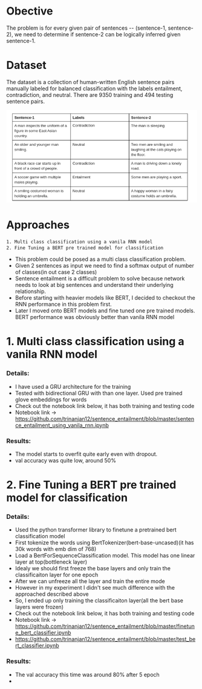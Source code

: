 # Obective
The problem is for every given pair of sentences -- (sentence-1, sentence-2), we need to determine if sentence-2 can be logically inferred given sentence-1.

# Dataset

The dataset is a collection of human-written English sentence pairs manually labeled for balanced classification with the labels entailment, contradiction, and neutral. There are 9350 training and 494 testing sentence pairs.

![](./images/data_sample.png)

# Approaches
    1. Multi class classification using a vanila RNN model
    2. Fine Tuning a BERT pre trained model for classification 
    
- This problem could be posed as a multi class classification problem. 
- Given 2 sentences as input we need to find a softmax output of number of classes(in out case 2 classes)
- Sentence entailment is a difficult problem to solve because network needs to look at big sentences and understand their underlying relationship.
- Before starting with heavier models like BERT, I decided to checkout the RNN performance in this problem first.
- Later I moved onto BERT models and fine tuned one pre trained models. BERT performance was obviously better than vanila RNN model 

# 1. Multi class classification using a vanila RNN model
### Details:
- I have used a GRU architecture for the training
- Tested with bidirectional GRU with than one layer. Used pre trained glove embeddings for words 
- Check out the notebook link below, it has both training and testing code
- Notebook link -> https://github.com/trinanjan12/sentence_entailment/blob/master/sentence_entailment_using_vanila_rnn.ipynb

### Results:
- The model starts to overfit quite early even with dropout.
- val accuracy was quite low, around 50%

# 2. Fine Tuning a BERT pre trained model for classification 
### Details:
- Used the python transformer library to finetune a pretrained bert classification model
- First tokenize the words using BertTokenizer(bert-base-uncased)(it has 30k words with emb dim of 768)
- Load a BertForSequenceClassification model. This model has one linear layer at top(bottleneck layer)
- Idealy we should first freeze the base layers and only train the classificaiton layer for one epoch
- After we can unfreeze all the layer and train the entire mode
- However in my experiment I didn't see much difference with the approached described above
- So, I ended up only training the classificaiton layer(all the bert base layers were frozen)
- Check out the notebook link below, it has both training and testing code
- Notebook link -> https://github.com/trinanjan12/sentence_entailment/blob/master/finetune_bert_classifier.ipynb
- https://github.com/trinanjan12/sentence_entailment/blob/master/test_bert_classifier.ipynb

### Results:
- The val accuracy this time was around 80% after 5 epoch
- 